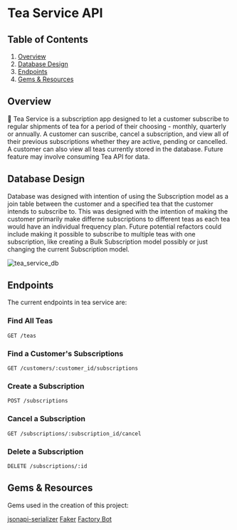 # Tea Service API

## Table of Contents
1. [Overview](#overview)
2. [Database Design](#database-design)
3. [Endpoints](#endpoints)
4. [Gems & Resources](#gems-&-resources)


## Overview
🍵 Tea Service is a subscription app designed to let a customer subscribe to regular shipments of tea for a period of their choosing - monthly, quarterly or annually. A customer can suscribe, cancel a subscription, and view all of their previous subscriptions whether they are active, pending or cancelled. A customer can also view all teas currently stored in the database. Future feature may involve consuming Tea API for data.


## Database Design

Database was designed with intention of using the Subscription model as a join table between the customer and a specified tea that the customer intends to subscribe to. This was designed with the intention of making the customer primarily make differne subscriptions to different teas as each tea would have an individual frequency plan. Future potential refactors could include making it possible to subscribe to multiple teas with one subscription, like creating a Bulk Subscription model possibly or just changing the current Subscription model.

![tea_service_db](https://user-images.githubusercontent.com/48334178/199797285-fb9811a3-b855-45f4-bc5e-f0b6dce5e45e.png)


## Endpoints

The current endpoints in tea service are:

### Find All Teas

```
GET /teas
```

### Find a Customer's Subscriptions

```
GET /customers/:customer_id/subscriptions
```

### Create a Subscription

```
POST /subscriptions
```

### Cancel a Subscription

```
GET /subscriptions/:subscription_id/cancel
```

### Delete a Subscription

```
DELETE /subscriptions/:id
```


## Gems & Resources

Gems used in the creation of this project: 

[jsonapi-serializer](https://github.com/jsonapi-serializer/jsonapi-serializer#installation) 
[Faker](https://github.com/faker-ruby/faker#usage)
[Factory Bot](https://github.com/thoughtbot/factory_bot)
